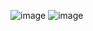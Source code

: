 ![image](https://github.com/Rahul-chaurasiya/Leetcode-Practice-Problem/assets/77222540/8766cd31-277e-447e-8fe4-8b66615b255d)
![image](https://github.com/Rahul-chaurasiya/Leetcode-Practice-Problem/assets/77222540/62f001d9-2273-4793-a986-b94e6806144a)
